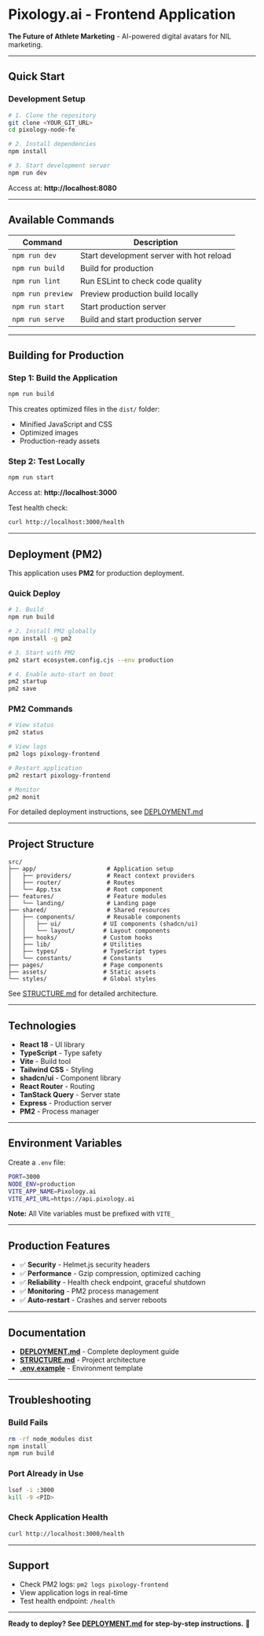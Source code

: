 # Pixology.ai - Frontend Application

**The Future of Athlete Marketing** - AI-powered digital avatars for NIL marketing.

---

## Quick Start

### Development Setup

```bash
# 1. Clone the repository
git clone <YOUR_GIT_URL>
cd pixology-node-fe

# 2. Install dependencies
npm install

# 3. Start development server
npm run dev
```

Access at: **http://localhost:8080**

---

## Available Commands

| Command | Description |
|---------|-------------|
| `npm run dev` | Start development server with hot reload |
| `npm run build` | Build for production |
| `npm run lint` | Run ESLint to check code quality |
| `npm run preview` | Preview production build locally |
| `npm run start` | Start production server |
| `npm run serve` | Build and start production server |

---

## Building for Production

### Step 1: Build the Application

```bash
npm run build
```

This creates optimized files in the `dist/` folder:
- Minified JavaScript and CSS
- Optimized images
- Production-ready assets

### Step 2: Test Locally

```bash
npm run start
```

Access at: **http://localhost:3000**

Test health check:
```bash
curl http://localhost:3000/health
```

---

## Deployment (PM2)

This application uses **PM2** for production deployment.

### Quick Deploy

```bash
# 1. Build
npm run build

# 2. Install PM2 globally
npm install -g pm2

# 3. Start with PM2
pm2 start ecosystem.config.cjs --env production

# 4. Enable auto-start on boot
pm2 startup
pm2 save
```

### PM2 Commands

```bash
# View status
pm2 status

# View logs
pm2 logs pixology-frontend

# Restart application
pm2 restart pixology-frontend

# Monitor
pm2 monit
```

For detailed deployment instructions, see [DEPLOYMENT.md](DEPLOYMENT.md)

---

## Project Structure

```
src/
├── app/                    # Application setup
│   ├── providers/          # React context providers
│   ├── router/             # Routes
│   └── App.tsx             # Root component
├── features/               # Feature modules
│   └── landing/            # Landing page
├── shared/                 # Shared resources
│   ├── components/         # Reusable components
│   │   ├── ui/            # UI components (shadcn/ui)
│   │   └── layout/        # Layout components
│   ├── hooks/             # Custom hooks
│   ├── lib/               # Utilities
│   ├── types/             # TypeScript types
│   └── constants/         # Constants
├── pages/                 # Page components
├── assets/                # Static assets
└── styles/                # Global styles
```

See [STRUCTURE.md](STRUCTURE.md) for detailed architecture.

---

## Technologies

- **React 18** - UI library
- **TypeScript** - Type safety
- **Vite** - Build tool
- **Tailwind CSS** - Styling
- **shadcn/ui** - Component library
- **React Router** - Routing
- **TanStack Query** - Server state
- **Express** - Production server
- **PM2** - Process manager

---

## Environment Variables

Create a `.env` file:

```bash
PORT=3000
NODE_ENV=production
VITE_APP_NAME=Pixology.ai
VITE_API_URL=https://api.pixology.ai
```

**Note:** All Vite variables must be prefixed with `VITE_`

---

## Production Features

- ✅ **Security** - Helmet.js security headers
- ✅ **Performance** - Gzip compression, optimized caching
- ✅ **Reliability** - Health check endpoint, graceful shutdown
- ✅ **Monitoring** - PM2 process management
- ✅ **Auto-restart** - Crashes and server reboots

---

## Documentation

- **[DEPLOYMENT.md](DEPLOYMENT.md)** - Complete deployment guide
- **[STRUCTURE.md](STRUCTURE.md)** - Project architecture
- **[.env.example](.env.example)** - Environment template

---

## Troubleshooting

### Build Fails
```bash
rm -rf node_modules dist
npm install
npm run build
```

### Port Already in Use
```bash
lsof -i :3000
kill -9 <PID>
```

### Check Application Health
```bash
curl http://localhost:3000/health
```

---

## Support

- Check PM2 logs: `pm2 logs pixology-frontend`
- View application logs in real-time
- Test health endpoint: `/health`

---

**Ready to deploy? See [DEPLOYMENT.md](DEPLOYMENT.md) for step-by-step instructions.** 🚀
